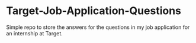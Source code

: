 # Target-Job-Application-Questions
Simple repo to store the answers for the questions in my job application for an internship at Target.

